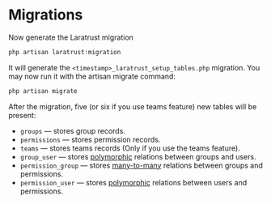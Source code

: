 # Migrations

Now generate the Laratrust migration

```bash
php artisan laratrust:migration
```

It will generate the `<timestamp>_laratrust_setup_tables.php` migration.
You may now run it with the artisan migrate command:

```bash
php artisan migrate
```

After the migration, five (or six if you use teams feature) new tables will be present:

* `groups` — stores group records.
* `permissions` — stores permission records.
* `teams` — stores teams records (Only if you use the teams feature).
* `group_user` — stores [polymorphic](https://laravel.com/docs/eloquent-relationships#polymorphic-relations) relations between groups and users.
* `permission_group` — stores [many-to-many](https://laravel.com/docs/eloquent-relationships#many-to-many) relations between groups and permissions.
* `permission_user` — stores [polymorphic](https://laravel.com/docs/eloquent-relationships#polymorphic-relations) relations between users and permissions.
